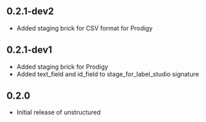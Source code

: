 ## 0.2.1-dev2

* Added staging brick for CSV format for Prodigy

## 0.2.1-dev1

* Added staging brick for Prodigy
* Added text_field and id_field to stage_for_label_studio signature

## 0.2.0

* Initial release of unstructured
